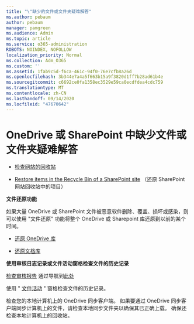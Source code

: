 ```yaml
---
title: "\"缺少的文件或文件夹疑难解答"
ms.author: pebaum
author: pebaum
manager: pamgreen
ms.audience: Admin
ms.topic: article
ms.service: o365-administration
ROBOTS: NOINDEX, NOFOLLOW
localization_priority: Normal
ms.collection: Adm_O365
ms.custom: ''
ms.assetid: 1fab9c5d-f6ca-461c-94f0-76e7cfb8a26d
ms.openlocfilehash: 3b344e7a4a5f663b15a9f3820d1ff7b28ad61b4e
ms.sourcegitcommit: c6692ce0fa1358ec3529e59ca0ecdfdea4cdc759
ms.translationtype: MT
ms.contentlocale: zh-CN
ms.lasthandoff: 09/14/2020
ms.locfileid: "47670642"
---
```

# <a name="troubleshooting-missing-files-or-folders-in-onedrive-or-sharepoint"></a>OneDrive 或 SharePoint 中缺少文件或文件夹疑难解答

- [检查网站的回收站](https://support.office.com/article/restore-deleted-items-from-the-site-collection-recycle-bin-5fa924ee-16d7-487b-9a0a-021b9062d14b)

- [Restore items in the Recycle Bin of a SharePoint site](https://support.office.com/article/Restore-deleted-files-or-folders-in-OneDrive-949ada80-0026-4db3-a953-c99083e6a84f) （还原 SharePoint 网站回收站中的项目）



**文件还原功能**

如果大量 OneDrive 或 SharePoint 文件被恶意软件删除、覆盖、损坏或感染，则可以使用 "文件还原" 功能将整个 OneDrive 或 Sharepoint 库还原到以前的某个时间。

- [还原 OneDrive 库](https://support.office.com/article/restore-your-onedrive-fa231298-759d-41cf-bcd0-25ac53eb8a15)

- [还原文档库](https://support.office.com/article/restore-a-document-library-317791c3-8bd0-4dfd-8254-3ca90883d39a)

**使用审核日志记录或文件活动窗格检查文件的历史记录**

[检查审核报告](https://docs.microsoft.com/microsoft-365/compliance/search-the-audit-log-in-security-and-compliance) </a>通过导航到[此处](https://protection.office.com/#/unifiedauditlog)

使用 " [文件活动](https://support.office.com/article/File-activity-in-a-document-library-6105ecda-1dd0-4f6f-9542-102bf5c0ffe0) " 窗格检查文件的历史记录。

检查您的本地计算机上的 OneDrive 同步客户端。  如果要通过 OneDrive 同步客户端同步计算机上的文件，请检查本地同步文件夹以确保其已正确上载。 确保还检查本地计算机上的回收站。



